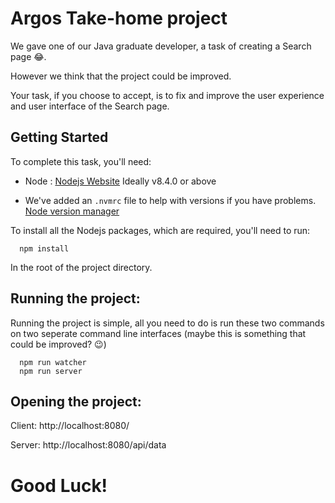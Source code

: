 # Argos Take-home project
<!-- 🎉  First of all we at Argos would like to congratulate you for getting this far! 🎉  -->

We gave one of our Java graduate developer, a task of creating a Search page 😂. 

However we think that the project could be improved. 

Your task, if you choose to accept, is to fix and improve the user experience and user interface of the Search page.

## Getting Started
To complete this task, you'll need:
  * Node : [Nodejs Website](https://nodejs.org/en/) Ideally v8.4.0 or above

* We've added an `.nvmrc` file to help with versions if you have problems. [Node version manager](https://github.com/creationix/nvm)

To install all the Nodejs packages, which are required, you'll need to run:
```
  npm install
```

In the root of the project directory.


## Running the project:
Running the project is simple, all you need to do is run these two commands on two seperate command line interfaces (maybe this is something that could be improved? 😉)

  ```
    npm run watcher
    npm run server
  ```

  ## Opening the project:

  Client:
  http://localhost:8080/ 
  
  Server: 
  http://localhost:8080/api/data 



  # Good Luck!

